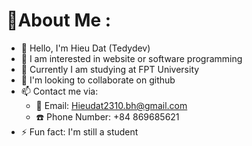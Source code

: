 # 💫About Me :
- 👋 Hello, I'm Hieu Dat (Tedydev)
- 👀 I am interested in website or software programming
- 🌱 Currently I am studying at FPT University
- 💞️ I'm looking to collaborate on github
- 📫 Contact me via:
   + 📧 Email: Hieudat2310.bh@gmail.com
   + ☎️ Phone Number: +84 869685621
- ⚡ Fun fact: I'm still a student
  

